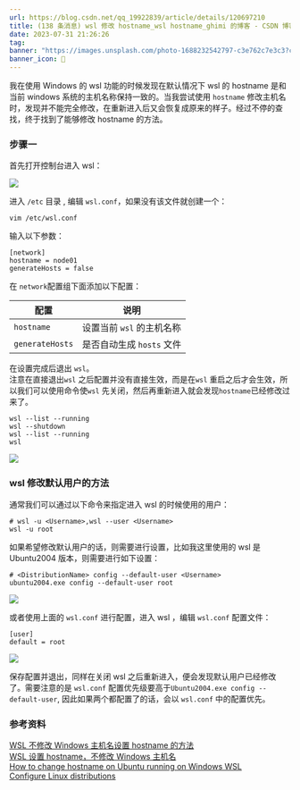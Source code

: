 ```yaml
---
url: https://blog.csdn.net/qq_19922839/article/details/120697210
title: (138 条消息) wsl 修改 hostname_wsl hostname_ghimi 的博客 - CSDN 博客
date: 2023-07-31 21:26:26
tag: 
banner: "https://images.unsplash.com/photo-1688232542797-c3e762c7e3c3?crop=entropy&cs=srgb&fm=jpg&ixid=M3w0Njc1ODd8MHwxfHJhbmRvbXx8fHx8fHwxfHwxNjkwODA5OTgzfA&ixlib=rb-4.0.3&q=85&fit=crop&w=682&max-h=540"
banner_icon: 🔖
---
```

我在使用 Windows 的 wsl 功能的时候发现在默认情况下 wsl 的 hostname 是和当前 windows 系统的主机名称保持一致的。当我尝试使用 `hostname` 修改主机名时，发现并不能完全修改，在重新进入后又会恢复成原来的样子。经过不停的查找，终于找到了能够修改 hostname 的方法。

### 步骤一

首先打开控制台进入 wsl：  

![](https://img-blog.csdnimg.cn/18c2111ec6ce4193abd7bc9442130225.png)

  
进入 `/etc` 目录 , 编辑 `wsl.conf`，如果没有该文件就创建一个：

```
vim /etc/wsl.conf

```

输入以下参数：

```
[network]
hostname = node01
generateHosts = false

```

在 `network`配置组下面添加以下配置：

<table><thead><tr><th>配置</th><th>说明</th></tr></thead><tbody><tr><td><code onclick="mdcp.copyCode(event)">hostname</code></td><td>设置当前 <code onclick="mdcp.copyCode(event)">wsl</code> 的主机名称</td></tr><tr><td><code onclick="mdcp.copyCode(event)">generateHosts</code></td><td>是否自动生成 <code onclick="mdcp.copyCode(event)">hosts</code> 文件</td></tr></tbody></table>

在设置完成后退出 `wsl`。  
注意在直接退出`wsl` 之后配置并没有直接生效，而是在`wsl` 重启之后才会生效，所以我们可以使用命令使`wsl` 先关闭，然后再重新进入就会发现`hostname`已经修改过来了。

```
wsl --list --running
wsl --shutdown
wsl --list --running
wsl

```

![](https://img-blog.csdnimg.cn/8cf13ae624ad4475b19ea162265d7476.png?x-oss-process=image/watermark,type_ZHJvaWRzYW5zZmFsbGJhY2s,shadow_50,text_Q1NETiBAZ2hpbWk=,size_20,color_FFFFFF,t_70,g_se,x_16)

### wsl 修改默认用户的方法

通常我们可以通过以下命令来指定进入 wsl 的时候使用的用户：

```
# wsl -u <Username>,wsl --user <Username>
wsl -u root

```

如果希望修改默认用户的话，则需要进行设置，比如我这里使用的 wsl 是 Ubuntu2004 版本，则需要进行如下设置：

```
# <DistributionName> config --default-user <Username>
ubuntu2004.exe config --default-user root

```

![](https://img-blog.csdnimg.cn/6ba1b46bf51b4a458577b7d08af315c8.png)

或者使用上面的 `wsl.conf` 进行配置，进入 wsl ，编辑 `wsl.conf` 配置文件：

```
[user]
default = root

```

![](https://img-blog.csdnimg.cn/b028929a578a4c74b8fd4f322c375db5.png)

  
保存配置并退出，同样在关闭 wsl 之后重新进入，便会发现默认用户已经修改了。需要注意的是 `wsl.conf` 配置优先级要高于`Ubuntu2004.exe config --default-user`, 因此如果两个都配置了的话，会以 `wsl.conf` 中的配置优先。

### 参考资料

[WSL 不修改 Windows 主机名设置 hostname 的方法](https://blog.csdn.net/hxlawf/article/details/119750183)  
[WSL 设置 hostname，不修改 Windows 主机名](https://www.cnblogs.com/stellae/p/14969599.html)  
[How to change hostname on Ubuntu running on Windows WSL](https://www.srccodes.com/change-hostname-ubuntu-microsoft-windows-subsystem-for-linux-wsl-wsl2-wsl-conf-unable-resolve-hosts-name-service-not-known-list-running-shutdown-vm-srccodes/)  
[Configure Linux distributions](https://docs.microsoft.com/en-us/windows/wsl/wsl-config)